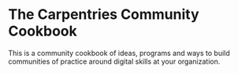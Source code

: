 # The Carpentries Community Cookbook

This is a community cookbook of ideas, programs and ways to build communities of practice around digital skills at your organization. 


